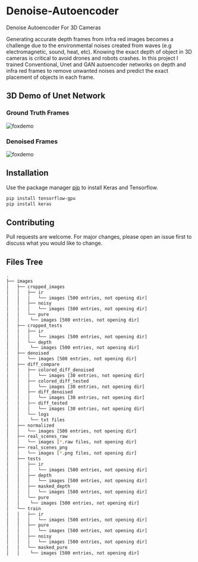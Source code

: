 # Denoise-Autoencoder
Denoise Autoencoder For 3D Cameras

Generating accurate depth frames from infra red images becomes a challenge due to the environmental noises created from waves (e.g electromagnetic, sound, heat, etc).
Knowing the exact depth of object in 3D cameras is critical to avoid drones and robots crashes.
In this project I trained Conventional, Unet and GAN autoencoder networks on depth and infra red frames to remove unwanted noises and predict the exact placement of objects in each frame.

## 3D Demo of Unet Network

### Ground Truth Frames

![foxdemo](https://github.com/nohayassin/RealSense-ML/blob/master/GAN/3D%20pure-%20100%20epochs%20-%20strides%20200%20-%20erosion%202%20-%20Binary%20-%20NO%20IR.gif)

### Denoised Frames

![foxdemo](https://github.com/nohayassin/RealSense-ML/blob/master/GAN/3D%20denoised-%20100%20epochs%20-%20strides%20200%20-%20erosion%202%20-%20Binary%20-%20NO%20IR.gif)


## Installation

Use the package manager [pip](https://pip.pypa.io/en/stable/) to install Keras and Tensorflow.

```bash
pip install tensorflow-gpu
pip install keras
```

## Contributing
Pull requests are welcome. For major changes, please open an issue first to discuss what you would like to change.

## Files Tree
```bash
.
├── images
│   ├── cropped_images
│   │   ├── ir
│   │   │   └── images [500 entries, not opening dir]
│   │   ├── noisy
│   │   │   └── images [500 entries, not opening dir]
│   │   └── pure
│   │    └── images [500 entries, not opening dir]
│   ├── cropped_tests
│   │   ├── ir
│   │   │   └── images [500 entries, not opening dir]
│   │   └── depth
│   │    └── images [500 entries, not opening dir]
│   ├── denoised
│   │   └── images [500 entries, not opening dir]
│   ├── diff_compare
│   │   ├── colored_diff_denoised
│   │   │   └── images [30 entries, not opening dir]
│   │   ├── colored_diff_tested
│   │   │   └── images [30 entries, not opening dir]
│   │   ├── diff_denoised
│   │   │   └── images [30 entries, not opening dir]
│   │   ├── diff_tested
│   │   │   └── images [30 entries, not opening dir]
│   │   └── logs
│   │    └── txt files 
│   ├── normalized
│   │   └── images [500 entries, not opening dir]
│   ├── real_scenes_raw
│   │   └── images [*.raw files, not opening dir]
│   ├── real_scenes_png
│   │   └── images [*.png files, not opening dir]
│   ├── tests
│   │   ├── ir
│   │   │   └── images [500 entries, not opening dir]
│   │   ├── depth
│   │   │   └── images [500 entries, not opening dir]
│   │   ├── masked_depth
│   │   │   └── images [500 entries, not opening dir]
│   │   └── pure
│   │    └── images [500 entries, not opening dir]
│   └── train
│   │   ├── ir
│   │   │   └── images [500 entries, not opening dir]
│   │   ├── pure
│   │   │   └── images [500 entries, not opening dir]
│   │   ├── noisy
│   │   │   └── images [500 entries, not opening dir]
│   │   └── masked_pure
│   │    └── images [500 entries, not opening dir]
```
